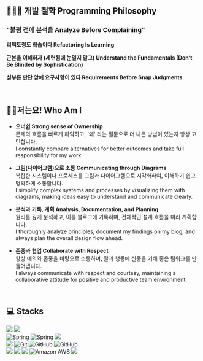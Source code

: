 ## 👩🏻‍🌾 개발 철학 Programming Philosophy 
### "불평 전에 분석을 Analyze Before Complaining"
**리펙토링도 학습이다 Refactoring Is Learning**    

**근본을 이해하자 (세련됨에 눈멀지 말고) Understand the Fundamentals (Don’t Be Blinded by Sophistication)**    

**섣부른 판단 앞에 요구사항이 있다 Requirements Before Snap Judgments**    

  <br>

## 🙋‍♂️저는요! Who Am I
- **오너쉽 Strong sense of Ownership**  
  문제의 흐름을 빠르게 파악하고, '왜' 라는 질문으로 더 나은 방법이 있는지 항상 고민합니다.    
  I constantly compare alternatives for better outcomes and take full responsibility for my work.

- **그림(다이어그램)으로 소통 Communicating through Diagrams**  
 복잡한 시스템이나 프로세스를 그림과 다이어그램으로 시각화하여, 이해하기 쉽고 명확하게 소통합니다.    
 I simplify complex systems and processes by visualizing them with diagrams, making ideas easy to understand and communicate clearly.

- **분석과 기록, 계획 Analysis, Documentation, and Planning**  
 원리를 깊게 분석하고, 이를 블로그에 기록하며, 전체적인 설계 흐름을 미리 계획합니다.       
I thoroughly analyze principles, document my findings on my blog, and always plan the overall design flow ahead.

- **존중과 협업 Collaborate with Respect**  
항상 예의와 존중을 바탕으로 소통하며, 말과 행동에 신중을 기해 좋은 팀워크를 만들어냅니다.     
I always communicate with respect and courtesy, maintaining a collaborative attitude for positive and productive team environment.



<br>

## 💻 Stacks

<div align=left> 
    <img src="https://img.shields.io/badge/java-007396?style=for-the-badge&logo=java&logoColor=white"> 
    <img src="https://img.shields.io/badge/javascript-%23F7DF1E.svg?&style=for-the-badge&logo=javascript&logoColor=black" />
    <br>
  <img alt="Spring" src ="https://img.shields.io/badge/Spring-6DB33F.svg?style=for-the-badge&logo=Spring&logoColor=white"/>
    <img alt="Spring" src ="https://img.shields.io/badge/mysql-4479A1.svg?style=for-the-badge&logo=mysql&logoColor=white"/>
    <img src="https://img.shields.io/badge/oracle-%23F80000.svg?&style=for-the-badge&logo=oracle&logoColor=white" />
  <br>


<img src="https://img.shields.io/badge/react-%2361DAFB.svg?&style=for-the-badge&logo=react&logoColor=black" />
<img alt="Git" src ="https://img.shields.io/badge/Git-F05032.svg?&style=for-the-badge&logo=Git&logoColor=white"/>
<img alt="GitHub" src ="https://img.shields.io/badge/GitHub-181717.svg?&style=for-the-badge&logo=GitHub&logoColor=white"/>
<img alt="GitHub" src ="https://img.shields.io/badge/gitlab-%23181717.svg?style=for-the-badge&logo=gitlab&logoColor=white"/><br>
<img src="https://img.shields.io/badge/redis-%23DC382D.svg?&style=for-the-badge&logo=redis&logoColor=white" />
<img src="https://img.shields.io/badge/docker-2496ED?style=for-the-badge&logo=docker&logoColor=white">
<img src="https://img.shields.io/badge/Apache%20Kafka-000?style=for-the-badge&logo=apachekafka">
<img alt="Amazon AWS" src ="https://img.shields.io/badge/AWS-%23FF9900.svg?style=for-the-badge&logo=amazon-aws&logoColor=white"/>
<img src="https://img.shields.io/badge/jenkins-%23D24939.svg?&style=for-the-badge&logo=jenkins&logoColor=white" />
</div>



